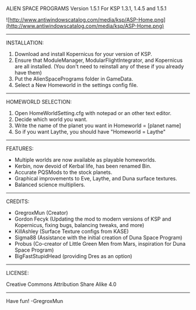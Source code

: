 ALIEN SPACE PROGRAMS
Version 1.5.1
For KSP 1.3.1, 1.4.5 and 1.5.1

![http://www.antiwindowscatalog.com/media/ksp/ASP-Home.png](http://www.antiwindowscatalog.com/media/ksp/ASP-Home.png)

----------------------------

INSTALLATION:

1) Download and install Kopernicus for your version of KSP.
2) Ensure that ModuleManager, ModularFlightIntegrator, and Kopernicus are all installed. 
(You don't need to reinstall any of these if you already have them)
3) Put the AlienSpacePrograms folder in GameData.
4) Select a New Homeworld in the settings config file.

----------------------------

HOMEWORLD SELECTION:

1) Open HomeWorldSetting.cfg with notepad or an other text editor.
2) Decide which world you want.
3) Write the name of the planet you want in Homeworld = [planet name]
4) So if you want Laythe, you should have "Homeworld = Laythe"

----------------------------

FEATURES:

* Multiple worlds are now available as playable homeworlds.
* Kerbin, now devoid of Kerbal life, has been renamed Bin.
* Accurate PQSMods to the stock planets.
* Graphical improvements to Eve, Laythe, and Duna surface textures.
* Balanced science multipliers.

----------------------------

CREDITS:

* GregroxMun (Creator)
* Gordon Fecyk (Updating the mod to modern versions of KSP and Kopernicus, fixing bugs, balancing tweaks, and more)
* KillAshley (Surface Texture configs from KASE)
* Sigma88 (Assistance with the initial creation of Duna Space Program)
* Probus (Co-creator of Little Green Men from Mars, inspiration for Duna Space Program)
* BigFastStupidHead (providing Dres as an option)

----------------------------

LICENSE:

Creative Commons Attribution Share Alike 4.0

----------------------------

Have fun! -GregroxMun
